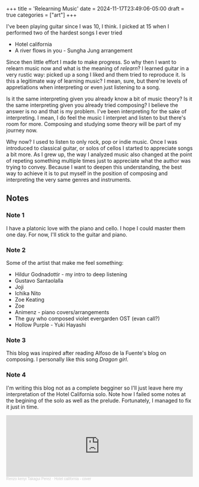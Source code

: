 +++
title = 'Relearning Music'
date = 2024-11-17T23:49:06-05:00
draft = true
categories = ["art"]
+++

I've been playing guitar since I was 10, I think. I picked at 15 when I performed two of the hardest songs I ever tried
- Hotel california 
- A river flows in you - Sungha Jung arrangement

Since then little effort I made to make progress. So why then I want to relearn music now and what is the meaning of _relearn_? I learned guitar in a very rustic way: picked up a song I liked and them tried to reproduce it. Is this a legitimate way of learning music? I mean, sure, but there're levels of appretiations when interpreting or even just listening to a song. 

Is it the same interpreting given you already know a bit of music theory? Is it the same interpreting given you already tried composing? I believe the answer is no and that is my problem. I've been interpreting for the sake of interpreting. I mean, I do feel the music I interpret and listen to but there's room for more. Composing and studying some theory will be part of my journey now. 

Why now? I used to listen to only rock, pop or indie music. Once I was introduced to classical guitar, or solos of cellos I started to appreciate songs a bit more. As I grew up, the way I analyzed music also changed at the point of repeting something multiple times just to appreciate what the author was trying to convey. Because I want to deepen this understanding, the best way to achieve it is to put myself in the position of composing and interpreting the very same genres and instruments. 

## Notes
### Note 1
I have a platonic love with the piano and cello. I hope I could master them one day. For now, I'll stick to the guitar and piano.
### Note 2
Some of the artist that make me feel something:
- Hildur Godnadottir - my intro to deep listening
- Gustavo Santaolalla
- Joji 
- Ichika Nito
- Zoe Keating
- Zoe 
- Animenz - piano covers/arrangements
- The guy who composed violet evergarden OST (evan call?)
- Hollow Purple - Yuki Hayashi

### Note 3
This blog was inspired after reading Alfoso de la Fuente's blog on composing. I personally like this song _Dragon girl_.

### Note 4
I'm writing this blog not as a complete begginer so I'll just leave here my interpretation of the Hotel California solo. Note how I failed some notes at the begining of the solo as well as the prelude. Fortunately, I managed to fix it just in time.

<iframe width="100%" height="166" scrolling="no" frameborder="no" allow="autoplay" src="https://w.soundcloud.com/player/?url=https%3A//api.soundcloud.com/tracks/1960774783&color=%23ff5500&auto_play=false&hide_related=false&show_comments=true&show_user=true&show_reposts=false&show_teaser=true"></iframe><div style="font-size: 10px; color: #cccccc;line-break: anywhere;word-break: normal;overflow: hidden;white-space: nowrap;text-overflow: ellipsis; font-family: Interstate,Lucida Grande,Lucida Sans Unicode,Lucida Sans,Garuda,Verdana,Tahoma,sans-serif;font-weight: 100;"><a href="https://soundcloud.com/renzo-kenyi-takagui-perez" title="Renzo kenyi Takagui Perez" target="_blank" style="color: #cccccc; text-decoration: none;">Renzo kenyi Takagui Perez</a> · <a href="https://soundcloud.com/renzo-kenyi-takagui-perez/hotel-california-cover" title="Hotel california - cover" target="_blank" style="color: #cccccc; text-decoration: none;">Hotel california - cover</a></div>
